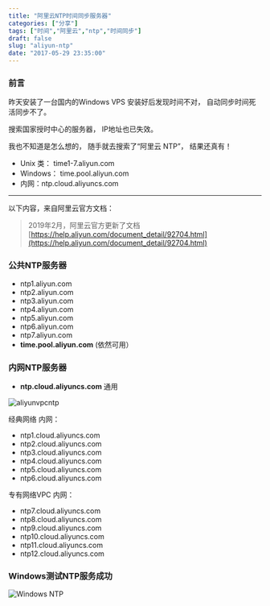 ```yaml
---
title: "阿里云NTP时间同步服务器"
categories: ["分享"]
tags: ["时间","阿里云","ntp","时间同步"]
draft: false
slug: "aliyun-ntp"
date: "2017-05-29 23:35:00"
---
```


### 前言

昨天安装了一台国内的Windows VPS
安装好后发现时间不对，
自动同步时间死活同步不了。

搜索国家授时中心的服务器，
IP地址也已失效。

我也不知道是怎么想的，
随手就去搜索了“阿里云 NTP”，
结果还真有！

 - Unix 类： time1-7.aliyun.com
 - Windows： time.pool.aliyun.com
 - 内网：ntp.cloud.aliyuncs.com

----------

以下内容，来自阿里云官方文档：

> 2019年2月，阿里云官方更新了文档
> [https://help.aliyun.com/document_detail/92704.html](https://help.aliyun.com/document_detail/92704.html)

### 公共NTP服务器

 - ntp1.aliyun.com
 - ntp2.aliyun.com
 - ntp3.aliyun.com
 - ntp4.aliyun.com
 - ntp5.aliyun.com
 - ntp6.aliyun.com
 - ntp7.aliyun.com
 - **time.pool.aliyun.com** (依然可用）

### 内网NTP服务器

 - **ntp.cloud.aliyuncs.com** 通用

![aliyunvpcntp](https://cdn.jsdelivr.net/gh/eallion/eallion.github.io@master/images/2017/05/29/1589433496.png)

经典网络 内网：

 - ntp1.cloud.aliyuncs.com
 - ntp2.cloud.aliyuncs.com
 - ntp3.cloud.aliyuncs.com
 - ntp4.cloud.aliyuncs.com
 - ntp5.cloud.aliyuncs.com
 - ntp6.cloud.aliyuncs.com

专有网络VPC 内网：

 - ntp7.cloud.aliyuncs.com
 - ntp8.cloud.aliyuncs.com
 - ntp9.cloud.aliyuncs.com
 - ntp10.cloud.aliyuncs.com
 - ntp11.cloud.aliyuncs.com
 - ntp12.cloud.aliyuncs.com

### Windows测试NTP服务成功

![Windows NTP](https://cdn.jsdelivr.net/gh/eallion/eallion.github.io@master/images/2017/05/29/1972259171.png)



